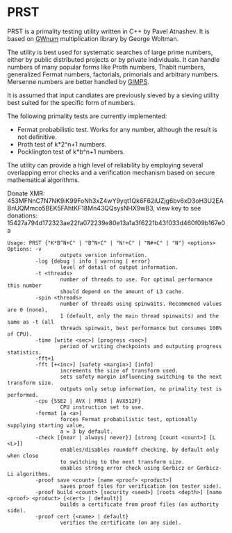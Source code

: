 # PRST
PRST is a primality testing utility written in C++ by Pavel Atnashev. It is based on [GWnum](https://www.mersenne.org/download/) multiplication library by George Woltman.

The utility is best used for systematic searches of large prime numbers, either by public distributed projects or by private individuals. It can handle numbers of many popular forms like Proth numbers, Thabit numbers, generalized Fermat numbers, factorials, primorials and arbitrary numbers. Mersenne numbers are better handled by [GIMPS](https://www.mersenne.org/).

It is assumed that input candiates are previously sieved by a sieving utility best suited for the specific form of numbers.

The following primality tests are currently implemented:
- Fermat probabilistic test. Works for any number, although the result is not definitive.
- Proth test of k*2^n+1 numbers.
- Pocklington test of k*b^n+1 numbers.

The utility can provide a high level of reliability by employing several overlapping error checks and a verification mechanism based on secure mathematical algorithms.

Donate XMR: 453MFNnC7N7NK9iK99FoNh3xZ4wY9yqt1Qk6F62iUZjg6bv6xD3oH3U2EABnUQMmco5BEK5FAhtKF18Mn43QQsysNHX9wB3,
view key to see donations: 15427a794d172323ae22fa072239e80e13a1a3f6221b43f033d460f09b167e0a

```
Usage: PRST {"K*B^N+C" | "B^N+C" | "N!+C" | "N#+C" | "N"} <options>
Options: -v
                 outputs version information.
         -log {debug | info | warning | error}
                 level of detail of output information.
         -t <threads>
                 number of threads to use. For optimal performance this number
                 should depend on the amount of L3 cache.
         -spin <threads>
                 number of threads using spinwaits. Recommened values are 0 (none),
                 1 (default, only the main thread spinwaits) and the same as -t (all
                 threads spinwait, best performance but consumes 100% of CPU).
         -time [write <sec>] [progress <sec>]
                 period of writing checkpoints and outputing progress statistics.
         -fft+1
         -fft [+<inc>] [safety <margin>] [info]
                 increments the size of transform used.
                 sets safety margin influencing switching to the next transform size.
                 outputs only setup information, no primality test is performed.
         -cpu {SSE2 | AVX | FMA3 | AVX512F}
                 CPU instruction set to use.
         -fermat [a <a>]
                 forces Fermat probabilistic test, optionally supplying starting value,
                 a = 3 by default.
         -check [{near | always| never}] [strong [count <count>] [L <L>]]
                 enables/disables roundoff checking, by default only when close
                 to switching to the next transform size.
                 enables strong error check using Gerbicz or Gerbicz-Li algorithms.
         -proof save <count> [name <proof> <product>]
                 saves proof files for verification (on tester side).
         -proof build <count> [security <seed>] [roots <depth>] [name <proof> <product> {<cert> | default}]
                 builds a certificate from proof files (on authority side).
         -proof cert {<name> | default}
                 verifies the certificate (on any side).
```
